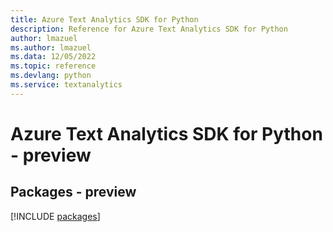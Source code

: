 ```yaml
---
title: Azure Text Analytics SDK for Python
description: Reference for Azure Text Analytics SDK for Python
author: lmazuel
ms.author: lmazuel
ms.data: 12/05/2022
ms.topic: reference
ms.devlang: python
ms.service: textanalytics
---
```

# Azure Text Analytics SDK for Python - preview
## Packages - preview
[!INCLUDE [packages](text-analytics-index.md)]